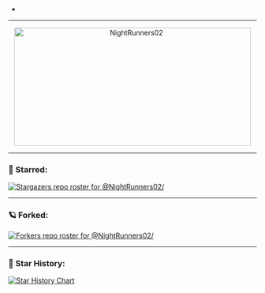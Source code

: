 -
---
<div style="display: ; justify-content: space-between; align-items: center;">
  <p align="center">

  <img src="https://github.com/user-attachments/assets/76ea183b-437c-4515-8b8c-e88a2f7ab672" height="240px" width="480px" alt="NightRunners02" />
  </a>

---
<h3>
  🌠 Starred:
</h3>
  
[![Stargazers repo roster for @NightRunners02/](https://reporoster.com/stars/NightRunners02/Pemrograman-Web_Codelab-Praktikum_Modul1-6_Khairy)](https://github.com/NightRunners02/Pemrograman-Web_Codelab-Praktikum_Modul1-6_Khairy/stargazers)

---
<h3>
  🪐 Forked:
</h3>

[![Forkers repo roster for @NightRunners02/](https://reporoster.com/forks/NightRunners02/Pemrograman-Web_Codelab-Praktikum_Modul1-6_Khairy)](https://github.com/NightRunners02/Pemrograman-Web_Codelab-Praktikum_Modul1-6_Khairy/network/members)

---
<h3>
  💫 Star History:
</h3>

[![Star History Chart](https://api.star-history.com/svg?repos=NightRunners02/Pemrograman-Web_Codelab-Praktikum_Modul1-6_Khairy&type=Date)](https://star-history.com/#NightRunners02/Pemrograman-Web_Codelab-Praktikum_Modul1-6_Khairy&Date)

</p>
</div>
</details>

